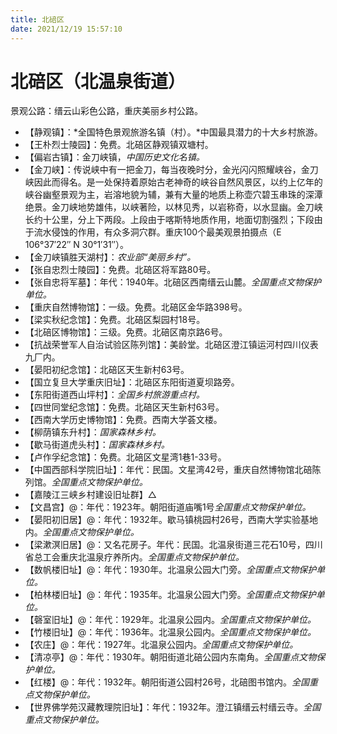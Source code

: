 ```yaml
---
title: 北碚区
date: 2021/12/19 15:57:10
---
```


# 北碚区（北温泉街道）
景观公路：缙云山彩色公路，重庆美丽乡村公路。  
* 【静观镇】：*全国特色景观旅游名镇（村）。*中国最具潜力的十大乡村旅游。
* 【王朴烈士陵园】：免费。北碚区静观镇双塘村。
* 【偏岩古镇】：金刀峡镇，*中国历史文化名镇。*
* 【金刀峡】：传说峡中有一把金刀，每当夜晚时分，金光闪闪照耀峡谷，金刀峡因此而得名。是一处保持着原始古老神奇的峡谷自然风景区，以约上亿年的峡谷幽壑景观为主，岩溶地貌为辅，兼有大量的地质上称壶穴碧玉串珠的深潭绝景。金刀峡地势雄伟，以峡著险，以林见秀，以岩称奇，以水显幽。金刀峡长约十公里，分上下两段。上段由于喀斯特地质作用，地面切割强烈；下段由于流水侵蚀的作用，有众多洞穴群。重庆100个最美观景拍摄点（E 106°37′22″ N 30°1′31″）。
* 【金刀峡镇胜天湖村】：*农业部“美丽乡村”。*
* 【张自忠烈士陵园】：免费。北碚区将军路80号。
* 【张自忠将军墓】：年代：1940年。北碚区西南缙云山麓。*全国重点文物保护单位。*
* 【重庆自然博物馆】：一级。免费。北碚区金华路398号。
* 【梁实秋纪念馆】：免费。北碚区梨园村18号。
* 【北碚区博物馆】：三级。免费。北碚区南京路6号。
* 【抗战荣誉军人自治试验区陈列馆】：美龄堂。北碚区澄江镇运河村四川仪表九厂内。
* 【晏阳初纪念馆】：北碚区天生新村63号。
* 【国立复旦大学重庆旧址】：北碚区东阳街道夏坝路旁。
* 【东阳街道西山坪村】：*全国乡村旅游重点村。*
* 【四世同堂纪念馆】：免费。北碚区天生新村63号。
* 【西南大学历史博物馆】：免费。西南大学荟文楼。
* 【柳荫镇东升村】：*国家森林乡村。*
* 【歇马街道虎头村】：*国家森林乡村。*
* 【卢作孚纪念馆】：免费。北碚区文星湾1巷1-33号。
* 【中国西部科学院旧址】：年代：民国。文星湾42号，重庆自然博物馆北碚陈列馆。*全国重点文物保护单位。*
* 【嘉陵江三峡乡村建设旧址群】△
* 【文昌宫】@：年代：1923年。朝阳街道庙嘴1号*全国重点文物保护单位。*
* 【晏阳初旧居】@：年代：1932年。歇马镇桃园村26号，西南大学实验基地内。*全国重点文物保护单位。*
* 【梁漱溟旧居】@：又名花房子。年代：民国。北温泉街道三花石10号，四川省总工会重庆北温泉疗养所内。*全国重点文物保护单位。*
* 【数帆楼旧址】@：年代：1930年。北温泉公园大门旁。*全国重点文物保护单位。*
* 【柏林楼旧址】@：年代：1935年。北温泉公园大门旁。*全国重点文物保护单位。*
* 【磬室旧址】@：年代：1929年。北温泉公园内。*全国重点文物保护单位。*
* 【竹楼旧址】@：年代：1936年。北温泉公园内。*全国重点文物保护单位。*
* 【农庄】@：年代：1927年。北温泉公园内。*全国重点文物保护单位。*
* 【清凉亭】@：年代：1930年。朝阳街道北碚公园内东南角。*全国重点文物保护单位。*
* 【红楼】@：年代：1932年。朝阳街道公园村26号，北碚图书馆内。*全国重点文物保护单位。*
* 【世界佛学苑汉藏教理院旧址】：年代：1932年。澄江镇缙云村缙云寺。*全国重点文物保护单位。*